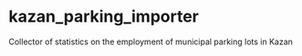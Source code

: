 # kazan_parking_importer
Collector of statistics on the employment of municipal parking lots in Kazan
